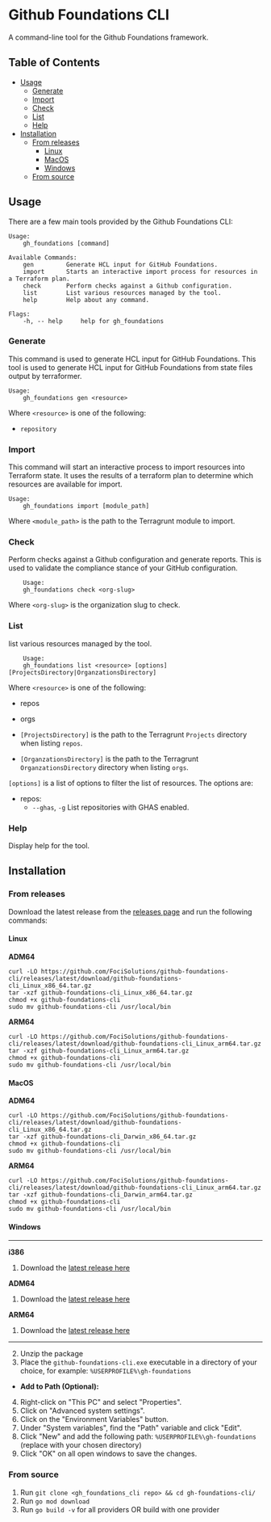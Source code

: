 # Github Foundations CLI
A command-line tool for the Github Foundations framework.

## Table of Contents

- [Usage](#usage)
    - [Generate](#generate)
    - [Import](#import)
    - [Check](#check)
    - [List](#list)
    - [Help](#help)
- [Installation](#installation)
    - [From releases](#from-releases)
        - [Linux](#linux)
        - [MacOS](#macos)
        - [Windows](#windows)
    - [From source](#from-source)

## Usage

There are a few main tools provided by the Github Foundations CLI:

```
Usage:
    gh_foundations [command]

Available Commands:
    gen         Generate HCL input for GitHub Foundations.
    import      Starts an interactive import process for resources in a Terraform plan.
    check       Perform checks against a Github configuration.
    list        List various resources managed by the tool.
    help        Help about any command.

Flags:
    -h, -- help     help for gh_foundations
```

### Generate

This command is used to generate HCL input for GitHub Foundations. This tool is used to generate HCL input for GitHub Foundations from state files output by terraformer.

```
Usage:
    gh_foundations gen <resource>
```

Where `<resource>` is one of the following:
- `repository`

### Import

This command will start an interactive process to import resources into Terraform state. It uses the results of a terraform plan to determine which resources are available for import.
    
```
Usage:
    gh_foundations import [module_path]

```

Where `<module_path>` is the path to the Terragrunt module to import.

### Check

Perform checks against a Github configuration and generate reports. This is used to validate the compliance stance of your GitHub configuration.

```
    Usage:
    gh_foundations check <org-slug>

```

Where `<org-slug>` is the organization slug to check.

### List

list various resources managed by the tool.


```
    Usage:
    gh_foundations list <resource> [options] [ProjectsDirectory|OrganzationsDirectory]

```

Where `<resource>` is one of the following:
- repos
- orgs

- `[ProjectsDirectory]` is the path to the Terragrunt `Projects` directory when listing `repos`.
- `[OrganzationsDirectory]` is the path to the Terragrunt `OrganzationsDirectory` directory when listing `orgs`.

`[options]` is a list of options to filter the list of resources. The options are:
- repos:
    - `--ghas`, `-g`    List repositories with GHAS enabled.

### Help

Display help for the tool.

## Installation

### From releases
Download the latest release from the [releases page](http:github.com/FociSolutions/github-foundations-cli/releases) and run the following commands:


#### Linux

**ADM64**
```
curl -LO https://github.com/FociSolutions/github-foundations-cli/releases/latest/download/github-foundations-cli_Linux_x86_64.tar.gz
tar -xzf github-foundations-cli_Linux_x86_64.tar.gz
chmod +x github-foundations-cli
sudo mv github-foundations-cli /usr/local/bin
```

**ARM64**
```
curl -LO https://github.com/FociSolutions/github-foundations-cli/releases/latest/download/github-foundations-cli_Linux_arm64.tar.gz
tar -xzf github-foundations-cli_Linux_arm64.tar.gz
chmod +x github-foundations-cli
sudo mv github-foundations-cli /usr/local/bin
```

#### MacOS

**ADM64**
```
curl -LO https://github.com/FociSolutions/github-foundations-cli/releases/latest/download/github-foundations-cli_Linux_x86_64.tar.gz
tar -xzf github-foundations-cli_Darwin_x86_64.tar.gz
chmod +x github-foundations-cli
sudo mv github-foundations-cli /usr/local/bin
```

**ARM64**
```
curl -LO https://github.com/FociSolutions/github-foundations-cli/releases/latest/download/github-foundations-cli_Linux_arm64.tar.gz
tar -xzf github-foundations-cli_Darwin_arm64.tar.gz
chmod +x github-foundations-cli
sudo mv github-foundations-cli /usr/local/bin
```

#### Windows

---
**i386**

1. Download the [latest release here](https://github.com/FociSolutions/github-foundations-cli/releases/download/v0.0.5/github-foundations-cli_Windows_i386.zip)

**ADM64**
1. Download the [latest release here](https://github.com/FociSolutions/github-foundations-cli/releases/download/v0.0.5/github-foundations-cli_Windows_i386.zip)

**ARM64**
1. Download the [latest release here](https://github.com/FociSolutions/github-foundations-cli/releases/download/v0.0.5/github-foundations-cli_Windows_i386.zip)
---
   
2. Unzip the package
3. Place the `github-foundations-cli.exe` executable in a directory of your choice, for example: `%USERPROFILE%\gh-foundations`

* **Add to Path (Optional):**
4. Right-click on "This PC" and select "Properties".
5. Click on "Advanced system settings".
6. Click on the "Environment Variables" button.
7. Under "System variables", find the "Path" variable and click "Edit".
8. Click "New" and add the following path: `%USERPROFILE%\gh-foundations` (replace with your chosen directory)
9. Click "OK" on all open windows to save the changes.

### From source
1.  Run `git clone <gh_foundations_cli repo> && cd gh-foundations-cli/`
2.  Run `go mod download`
3.  Run `go build -v` for all providers OR build with one provider

